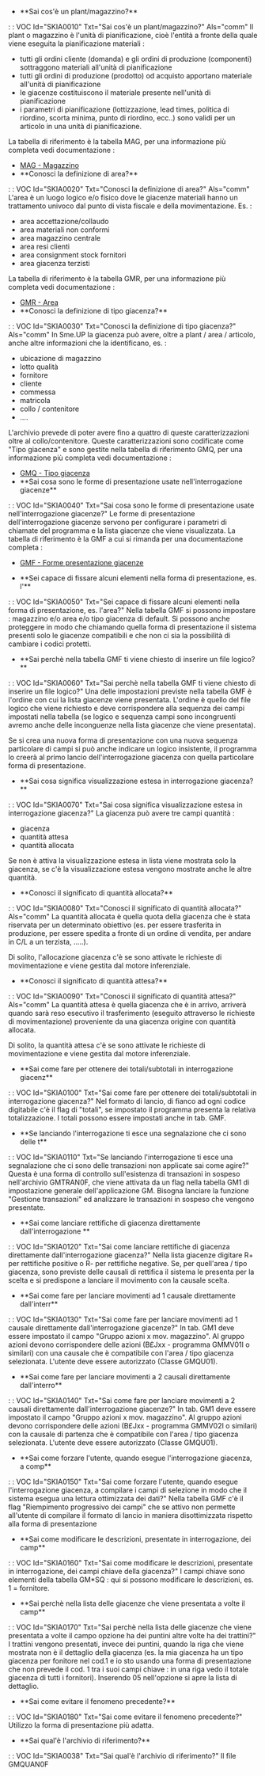 - \*\*Sai cos'è un plant/magazzino?\*\*

 :  : VOC Id="SKIA0010" Txt="Sai cos'è un plant/magazzino?" Als="comm"
Il plant o magazzino è l'unità di pianificazione, cioè l'entità a fronte della quale viene eseguita la pianificazione materiali : 
- tutti gli ordini cliente (domanda) e gli ordini di produzione (componenti) sottraggono materiali all'unità di pianificazione
- tutti gli ordini di produzione (prodotto) od acquisto apportano materiale all'unità di pianificazione
- le giacenze costituiscono il materiale presente nell'unità di pianificazione
- i parametri di pianificazione (lottizzazione, lead times, politica di riordino, scorta minima, punto di riordino, ecc..) sono validi per un articolo in una unità di pianificazione.

La tabella di riferimento è la tabella MAG, per una informazione più completa vedi documentazione : 
- [MAG - Magazzino](Sorgenti/OG/TA/MAG)
- \*\*Conosci la definizione di area?\*\*

 :  : VOC Id="SKIA0020" Txt="Conosci la definizione di area?" Als="comm"
L'area è un luogo logico e/o fisico dove le giacenze materiali hanno un trattamento univoco dal punto di vista fiscale e della movimentazione.
Es. : 
- area accettazione/collaudo
- area materiali non conformi
- area magazzino centrale
- area resi clienti
- area consignment stock fornitori
- area giacenza terzisti

La tabella di riferimento è la tabella GMR, per una informazione più completa vedi documentazione : 
- [GMR - Area](Sorgenti/OG/TA/GMR)
- \*\*Conosci la definizione di tipo giacenza?\*\*

 :  : VOC Id="SKIA0030" Txt="Conosci la definizione di tipo giacenza?" Als="comm"
In Sme.UP la giacenza può avere, oltre a plant / area / articolo, anche altre informazioni che la identificano, es. : 
- ubicazione di magazzino
- lotto qualità
- fornitore
- cliente
- commessa
- matricola
- collo / contenitore
- ....

L'archivio prevede di poter avere fino a quattro di queste caratterizzazioni oltre al collo/contenitore.
Queste caratterizzazioni sono codificate come "Tipo giacenza" e sono gestite nella tabella di riferimento  GMQ, per una informazione più completa vedi documentazione : 
- [GMQ - Tipo giacenza](Sorgenti/OG/TA/GMQ)
- \*\*Sai cosa sono le forme di presentazione usate nell'interrogazione giacenze\*\*

 :  : VOC Id="SKIA0040" Txt="Sai cosa sono le forme di presentazione usate nell'interrogazione giacenze?"
Le forme di presentazione dell'interrogazione giacenze servono per configurare i parametri di chiamate del programma e la lista giacenze che viene visualizzata.
La tabella di riferimento è la GMF a cui si rimanda per una documentazione completa : 
- [GMF - Forme presentazione giacenze](Sorgenti/OG/TA/GMF)

- \*\*Sei capace di fissare alcuni elementi nella forma di presentazione, es. l'\*\*

 :  : VOC Id="SKIA0050" Txt="Sei capace di fissare alcuni elementi nella forma di presentazione, es. l'area?"
Nella tabella GMF si possono impostare :  magazzino e/o area e/o tipo giacenza di default. Si possono anche proteggere in modo che chiamando quella forma di presentazione il sistema presenti solo le giacenze compatibili e che non ci sia la possibilità di cambiare i codici protetti.
- \*\*Sai perchè nella tabella GMF ti viene chiesto di inserire un file logico?\*\*

 :  : VOC Id="SKIA0060" Txt="Sai perchè nella tabella GMF ti viene chiesto di inserire un file logico?"
Una delle impostazioni previste nella tabella GMF è l'ordine con cui la lista giacenze viene presentata. L'ordine è quello del file logico che viene richiesto e deve corrispondere alla sequenza dei campi impostati nella tabella (se logico e sequenza campi sono incongruenti avremo anche delle inconguenze nella lista giacenze che viene presentata).

Se si crea una nuova forma di presentazione con una nuova sequenza particolare di campi si può anche indicare un logico insistente, il programma lo creerà al primo lancio dell'interrogazione giacenza con quella particolare forma di presentazione.
- \*\*Sai cosa significa visualizzazione estesa in interrogazione giacenza?\*\*

 :  : VOC Id="SKIA0070" Txt="Sai cosa significa visualizzazione estesa in interrogazione giacenza?"
La giacenza può avere tre campi quantità : 
- giacenza
- quantità attesa
- quantità allocata

Se non è attiva la visualizzazione estesa in lista viene mostrata solo la giacenza, se c'è la visualizzazione estesa vengono mostrate anche le altre quantità.
- \*\*Conosci il significato di quantità allocata?\*\*

 :  : VOC Id="SKIA0080" Txt="Conosci il significato di quantità allocata?" Als="comm"
La quantità allocata è quella quota della giacenza che è stata riservata per un determinato obiettivo (es. per essere trasferita in produzione, per essere spedita a fronte di un ordine di vendita, per andare in C/L a un terzista, .....).

Di solito, l'allocazione giacenza c'è se sono attivate le richieste di movimentazione e viene gestita dal motore inferenziale.
- \*\*Conosci il significato di quantità attesa?\*\*

 :  : VOC Id="SKIA0090" Txt="Conosci il significato di quantità attesa?" Als="comm"
La quantità attesa è quella giacenza che è in arrivo, arriverà quando sarà reso esecutivo il trasferimento (eseguito attraverso le richieste di movimentazione) proveniente da una giacenza origine con quantità allocata.

Di solito, la quantità attesa c'è se sono attivate le richieste di movimentazione e viene gestita dal motore inferenziale.
- \*\*Sai come  fare per ottenere dei totali/subtotali in interrogazione giacenz\*\*

 :  : VOC Id="SKIA0100" Txt="Sai come  fare per ottenere dei totali/subtotali in interrogazione giacenza?"
Nel formato di lancio, di fianco ad ogni codice digitabile c'è il flag di "totali", se impostato il programma presenta la relativa totalizzazione. I totali possono essere impostati anche in tab. GMF.
- \*\*Se lanciando l'interrogazione ti esce una segnalazione che ci sono delle t\*\*

 :  : VOC Id="SKIA0110" Txt="Se lanciando l'interrogazione ti esce una segnalazione che ci sono delle transazioni non applicate sai come agire?"
Questa è una forma di controllo sull'esistenza di transazioni in sospeso nell'archivio GMTRAN0F, che viene attivata da un flag nella tabella GM1 di impostazione generale dell'applicazione GM.
Bisogna lanciare la funzione "Gestione transazioni" ed analizzare le transazioni in sospeso che vengono presentate.
- \*\*Sai come lanciare rettifiche di giacenza direttamente dall'interrogazione \*\*

 :  : VOC Id="SKIA0120" Txt="Sai come lanciare rettifiche di giacenza direttamente dall'interrogazione giacenza?"
Nella lista giacenze digitare R+ per rettifiche positive o R- per rettifiche negative.
Se, per quell'area / tipo giacenza, sono previste delle causali di rettifica il sistema le presenta per la scelta e si predispone a lanciare il movimento con la causale scelta.
- \*\*Sai come fare per lanciare movimenti ad 1 causale direttamente dall'interr\*\*

 :  : VOC Id="SKIA0130" Txt="Sai come fare per lanciare movimenti ad 1 causale direttamente dall'interrogazione giacenze?"
In tab. GM1 deve essere impostato il campo  "Gruppo azioni x mov. magazzino". Al gruppo azioni devono corrispondere delle azioni (B£Jxx - programma GMMV01I o similari) con una causale che è compatibile con l'area / tipo giacenza selezionata. L'utente deve essere autorizzato (Classe GMQU01).
- \*\*Sai come fare per lanciare movimenti a 2 causali direttamente dall'interro\*\*

 :  : VOC Id="SKIA0140" Txt="Sai come fare per lanciare movimenti a 2 causali direttamente dall'interrogazione giacenze?"
In tab. GM1 deve essere impostato il campo  "Gruppo azioni x mov. magazzino". Al gruppo azioni devono corrispondere delle azioni (B£Jxx - programma GMMV02I o similari) con la causale di partenza che è compatibile con l'area / tipo giacenza selezionata. L'utente deve essere autorizzato (Classe GMQU01).
- \*\*Sai come forzare l'utente, quando esegue l'interrogazione giacenza, a comp\*\*

 :  : VOC Id="SKIA0150" Txt="Sai come forzare l'utente, quando esegue l'interrogazione giacenza, a compilare i campi di selezione in modo che il sistema esegua una lettura ottimizzata dei dati?"
Nella tabella GMF c'è il flag "Riempimento progressivo dei campi" che se attivo non permette all'utente di compilare il formato di lancio in maniera disottimizzata rispetto alla forma di presentazione
- \*\*Sai come modificare le descrizioni, presentate in interrogazione, dei camp\*\*

 :  : VOC Id="SKIA0160" Txt="Sai come modificare le descrizioni, presentate in interrogazione, dei campi chiave della giacenza?"
I campi chiave sono elementi della tabella GM\*SQ :  qui si possono modificare le descrizioni, es. 1 = fornitore.
- \*\*Sai perchè nella lista delle giacenze che viene presentata a volte il camp\*\*

 :  : VOC Id="SKIA0170" Txt="Sai perchè nella lista delle giacenze che viene presentata a volte il campo opzione ha dei puntini altre volte ha dei trattini?"
I trattini vengono presentati, invece dei puntini, quando la riga che viene mostrata non è il dettaglio della giacenza (es. la mia giacenza ha un tipo giacenza per fonitore nel cod.1 e io sto usando una forma di presentazione che non prevede il cod. 1 tra i suoi campi chiave :  in una riga vedo il totale giacenza di tutti i fornitori). Inserendo 05 nell'opzione si apre la lista di dettaglio.
- \*\*Sai come evitare il fenomeno precedente?\*\*

 :  : VOC Id="SKIA0180" Txt="Sai come evitare il fenomeno precedente?"
Utilizzo la forma di presentazione più adatta.
- \*\*Sai qual'è l'archivio di riferimento?\*\*

 :  : VOC Id="SKIA0038" Txt="Sai qual'è l'archivio di riferimento?"
Il file GMQUAN0F
